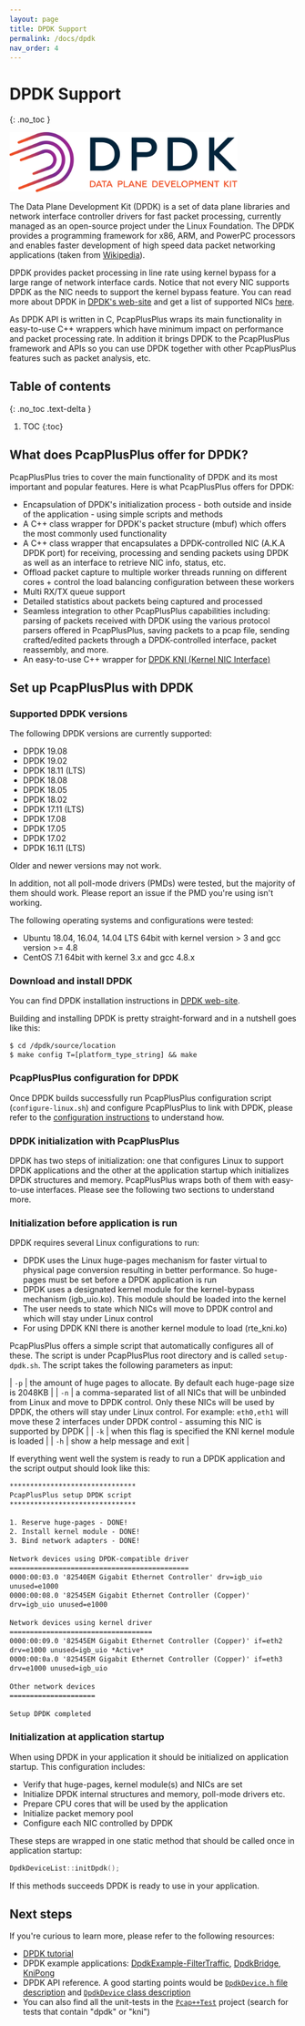 ```yaml
---
layout: page
title: DPDK Support
permalink: /docs/dpdk
nav_order: 4
---
```


# DPDK Support
{: .no_toc }

[<img src="/resources/logo-dpdk.png" alt="drawing" width="400"/>](https://www.dpdk.org/)

The Data Plane Development Kit (DPDK) is a set of data plane libraries and network interface controller drivers for fast packet processing, currently managed as an open-source project under the Linux Foundation. The DPDK provides a programming framework for x86, ARM, and PowerPC processors and enables faster development of high speed data packet networking applications (taken from [Wikipedia](https://en.wikipedia.org/wiki/Data_Plane_Development_Kit)).

DPDK provides packet processing in line rate using kernel bypass for a large range of network interface cards. Notice that not every NIC supports DPDK as the NIC needs to support the kernel bypass feature. You can read more about DPDK in [DPDK's web-site](https://www.dpdk.org/) and get a list of supported NICs [here](http://core.dpdk.org/supported/).

As DPDK API is written in C, PcapPlusPlus wraps its main functionality in easy-to-use C++ wrappers which have minimum impact on performance and packet processing rate. In addition it brings DPDK to the PcapPlusPlus framework and APIs so you can use DPDK together with other PcapPlusPlus features such as packet analysis, etc.

## Table of contents
{: .no_toc .text-delta }

1. TOC
{:toc}

## What does PcapPlusPlus offer for DPDK?

PcapPlusPlus tries to cover the main functionality of DPDK and its most important and popular features. Here is what PcapPlusPlus offers for DPDK:

- Encapsulation of DPDK's initialization process - both outside and inside of the application - using simple scripts and methods
- A C++ class wrapper for DPDK's packet structure (mbuf) which offers the most commonly used functionality
- A C++ class wrapper that encapsulates a DPDK-controlled NIC (A.K.A DPDK port) for receiving, processing and sending packets using DPDK as well as an interface to retrieve NIC info, status, etc.
- Offload packet capture to multiple worker threads running on different cores + control the load balancing configuration between these workers
- Multi RX/TX queue support
- Detailed statistics about packets being captured and processed
- Seamless integration to other PcapPlusPlus capabilities including: parsing of packets received with DPDK using the various protocol parsers offered in PcapPlusPlus, saving packets to a pcap file, sending crafted/edited packets through a DPDK-controlled interface, packet reassembly, and more.
- An easy-to-use C++ wrapper for [DPDK KNI (Kernel NIC Interface)](https://doc.dpdk.org/guides/prog_guide/kernel_nic_interface.html)

## Set up PcapPlusPlus with DPDK

### Supported DPDK versions

The following DPDK versions are currently supported:

- DPDK 19.08
- DPDK 19.02
- DPDK 18.11 (LTS)
- DPDK 18.08
- DPDK 18.05
- DPDK 18.02
- DPDK 17.11 (LTS)
- DPDK 17.08
- DPDK 17.05
- DPDK 17.02
- DPDK 16.11 (LTS)

Older and newer versions may not work.

In addition, not all poll-mode drivers (PMDs) were tested, but the majority of them should work. Please report an issue if the PMD you're using isn't working.

The following operating systems and configurations were tested:

- Ubuntu 18.04, 16.04, 14.04 LTS 64bit with kernel version > 3 and gcc version >= 4.8
- CentOS 7.1 64bit with kernel 3.x and gcc 4.8.x

### Download and install DPDK

You can find DPDK installation instructions in [DPDK web-site](http://dpdk.org/download).

Building and installing DPDK is pretty straight-forward and in a nutshell goes like this:

```shell
$ cd /dpdk/source/location
$ make config T=[platform_type_string] && make
```

### PcapPlusPlus configuration for DPDK

Once DPDK builds successfully run PcapPlusPlus configuration script (`configure-linux.sh`) and configure PcapPlusPlus to link with DPDK, please refer to the [configuration instructions](/docs/install/build-source/linux#configuration) to understand how.

### DPDK initialization with PcapPlusPlus

DPDK has two steps of initialization: one that configures Linux to support DPDK applications and the other at the application startup which initializes DPDK structures and memory. PcapPlusPlus wraps both of them with easy-to-use interfaces. Please see the following two sections to understand more.

### Initialization before application is run

DPDK requires several Linux configurations to run:

- DPDK uses the Linux huge-pages mechanism for faster virtual to physical page conversion resulting in better performance. So huge-pages must be set before a DPDK application is run
- DPDK uses a designated kernel module for the kernel-bypass mechanism (igb_uio.ko). This module should be loaded into the kernel
- The user needs to state which NICs will move to DPDK control and which will stay under Linux control
- For using DPDK KNI there is another kernel module to load (rte_kni.ko)

PcapPlusPlus offers a simple script that automatically configures all of these. The script is under PcapPlusPlus root directory and is called `setup-dpdk.sh`. The script takes the following parameters as input:

| `-p` | the amount of huge pages to allocate. By default each huge-page size is 2048KB |
| `-n` | a comma-separated list of all NICs that will be unbinded from Linux and move to DPDK control. Only these NICs will be used by DPDK, the others will stay under Linux control. For example: `eth0,eth1` will move these 2 interfaces under DPDK control - assuming this NIC is supported by DPDK |
| `-k` | when this flag is specified the KNI kernel module is loaded |
| `-h` | show a help message and exit |

If everything went well the system is ready to run a DPDK application and the script output should look like this:

```shell
*******************************
PcapPlusPlus setup DPDK script
*******************************

1. Reserve huge-pages - DONE!
2. Install kernel module - DONE!
3. Bind network adapters - DONE!

Network devices using DPDK-compatible driver
============================================
0000:00:03.0 '82540EM Gigabit Ethernet Controller' drv=igb_uio unused=e1000
0000:00:08.0 '82545EM Gigabit Ethernet Controller (Copper)' drv=igb_uio unused=e1000

Network devices using kernel driver
===================================
0000:00:09.0 '82545EM Gigabit Ethernet Controller (Copper)' if=eth2 drv=e1000 unused=igb_uio *Active*
0000:00:0a.0 '82545EM Gigabit Ethernet Controller (Copper)' if=eth3 drv=e1000 unused=igb_uio 

Other network devices
=====================

Setup DPDK completed
```

### Initialization at application startup

When using DPDK in your application it should be initialized on application startup. This configuration includes:

- Verify that huge-pages, kernel module(s) and NICs are set
- Initialize DPDK internal structures and memory, poll-mode drivers etc.
- Prepare CPU cores that will be used by the application
- Initialize packet memory pool
- Configure each NIC controlled by DPDK

These steps are wrapped in one static method that should be called once in application startup:

```cpp
DpdkDeviceList::initDpdk();
```

If this methods succeeds DPDK is ready to use in your application.

## Next steps

If you're curious to learn more, please refer to the following resources:

- [DPDK tutorial](/docs/tutorials/dpdk)
- DPDK example applications: [DpdkExample-FilterTraffic](/docs/examples#dpdkexample-filtertraffic), [DpdkBridge](/docs/examples#dpdkbridge), [KniPong](/docs/examples#knipong)
- DPDK API reference. A good starting points would be [`DpdkDevice.h` file description](/api-docs/_dpdk_device_8h.html#details) and [`DpdkDevice` class description](/api-docs/classpcpp_1_1_dpdk_device.html#details)
- You can also find all the unit-tests in the [`Pcap++Test`](https://github.com/seladb/PcapPlusPlus/blob/master/Tests/Pcap%2B%2BTest/main.cpp) project (search for tests that contain "dpdk" or "kni")
